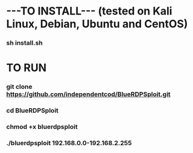   # ---TO INSTALL--- (tested on Kali Linux, Debian, Ubuntu and CentOS)
  ### sh install.sh
  
  # TO RUN
  ### git clone https://github.com/independentcod/BlueRDPSploit.git
  ### cd BlueRDPSploit
  ### chmod +x bluerdpsploit 
  ### ./bluerdpsploit 192.168.0.0-192.168.2.255


